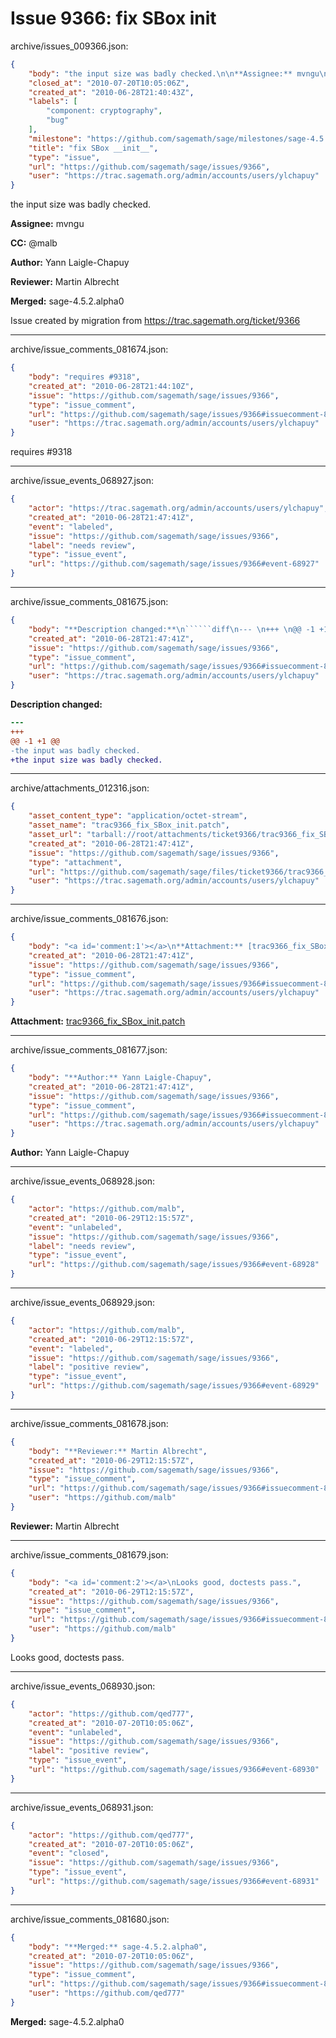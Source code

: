 # Issue 9366: fix SBox __init__

archive/issues_009366.json:
```json
{
    "body": "the input size was badly checked.\n\n**Assignee:** mvngu\n\n**CC:**  @malb\n\n**Author:** Yann Laigle-Chapuy\n\n**Reviewer:** Martin Albrecht\n\n**Merged:** sage-4.5.2.alpha0\n\nIssue created by migration from https://trac.sagemath.org/ticket/9366\n\n",
    "closed_at": "2010-07-20T10:05:06Z",
    "created_at": "2010-06-28T21:40:43Z",
    "labels": [
        "component: cryptography",
        "bug"
    ],
    "milestone": "https://github.com/sagemath/sage/milestones/sage-4.5.2",
    "title": "fix SBox __init__",
    "type": "issue",
    "url": "https://github.com/sagemath/sage/issues/9366",
    "user": "https://trac.sagemath.org/admin/accounts/users/ylchapuy"
}
```
the input size was badly checked.

**Assignee:** mvngu

**CC:**  @malb

**Author:** Yann Laigle-Chapuy

**Reviewer:** Martin Albrecht

**Merged:** sage-4.5.2.alpha0

Issue created by migration from https://trac.sagemath.org/ticket/9366





---

archive/issue_comments_081674.json:
```json
{
    "body": "requires #9318",
    "created_at": "2010-06-28T21:44:10Z",
    "issue": "https://github.com/sagemath/sage/issues/9366",
    "type": "issue_comment",
    "url": "https://github.com/sagemath/sage/issues/9366#issuecomment-81674",
    "user": "https://trac.sagemath.org/admin/accounts/users/ylchapuy"
}
```

requires #9318



---

archive/issue_events_068927.json:
```json
{
    "actor": "https://trac.sagemath.org/admin/accounts/users/ylchapuy",
    "created_at": "2010-06-28T21:47:41Z",
    "event": "labeled",
    "issue": "https://github.com/sagemath/sage/issues/9366",
    "label": "needs review",
    "type": "issue_event",
    "url": "https://github.com/sagemath/sage/issues/9366#event-68927"
}
```



---

archive/issue_comments_081675.json:
```json
{
    "body": "**Description changed:**\n``````diff\n--- \n+++ \n@@ -1 +1 @@\n-the input was badly checked.\n+the input size was badly checked.\n``````\n",
    "created_at": "2010-06-28T21:47:41Z",
    "issue": "https://github.com/sagemath/sage/issues/9366",
    "type": "issue_comment",
    "url": "https://github.com/sagemath/sage/issues/9366#issuecomment-81675",
    "user": "https://trac.sagemath.org/admin/accounts/users/ylchapuy"
}
```

**Description changed:**
``````diff
--- 
+++ 
@@ -1 +1 @@
-the input was badly checked.
+the input size was badly checked.
``````




---

archive/attachments_012316.json:
```json
{
    "asset_content_type": "application/octet-stream",
    "asset_name": "trac9366_fix_SBox_init.patch",
    "asset_url": "tarball://root/attachments/ticket9366/trac9366_fix_SBox_init.patch",
    "created_at": "2010-06-28T21:47:41Z",
    "issue": "https://github.com/sagemath/sage/issues/9366",
    "type": "attachment",
    "url": "https://github.com/sagemath/sage/files/ticket9366/trac9366_fix_SBox_init.patch",
    "user": "https://trac.sagemath.org/admin/accounts/users/ylchapuy"
}
```



---

archive/issue_comments_081676.json:
```json
{
    "body": "<a id='comment:1'></a>\n**Attachment:** [trac9366_fix_SBox_init.patch](https://github.com/sagemath/sage/files/ticket9366/trac9366_fix_SBox_init.patch)",
    "created_at": "2010-06-28T21:47:41Z",
    "issue": "https://github.com/sagemath/sage/issues/9366",
    "type": "issue_comment",
    "url": "https://github.com/sagemath/sage/issues/9366#issuecomment-81676",
    "user": "https://trac.sagemath.org/admin/accounts/users/ylchapuy"
}
```

<a id='comment:1'></a>
**Attachment:** [trac9366_fix_SBox_init.patch](https://github.com/sagemath/sage/files/ticket9366/trac9366_fix_SBox_init.patch)



---

archive/issue_comments_081677.json:
```json
{
    "body": "**Author:** Yann Laigle-Chapuy",
    "created_at": "2010-06-28T21:47:41Z",
    "issue": "https://github.com/sagemath/sage/issues/9366",
    "type": "issue_comment",
    "url": "https://github.com/sagemath/sage/issues/9366#issuecomment-81677",
    "user": "https://trac.sagemath.org/admin/accounts/users/ylchapuy"
}
```

**Author:** Yann Laigle-Chapuy



---

archive/issue_events_068928.json:
```json
{
    "actor": "https://github.com/malb",
    "created_at": "2010-06-29T12:15:57Z",
    "event": "unlabeled",
    "issue": "https://github.com/sagemath/sage/issues/9366",
    "label": "needs review",
    "type": "issue_event",
    "url": "https://github.com/sagemath/sage/issues/9366#event-68928"
}
```



---

archive/issue_events_068929.json:
```json
{
    "actor": "https://github.com/malb",
    "created_at": "2010-06-29T12:15:57Z",
    "event": "labeled",
    "issue": "https://github.com/sagemath/sage/issues/9366",
    "label": "positive review",
    "type": "issue_event",
    "url": "https://github.com/sagemath/sage/issues/9366#event-68929"
}
```



---

archive/issue_comments_081678.json:
```json
{
    "body": "**Reviewer:** Martin Albrecht",
    "created_at": "2010-06-29T12:15:57Z",
    "issue": "https://github.com/sagemath/sage/issues/9366",
    "type": "issue_comment",
    "url": "https://github.com/sagemath/sage/issues/9366#issuecomment-81678",
    "user": "https://github.com/malb"
}
```

**Reviewer:** Martin Albrecht



---

archive/issue_comments_081679.json:
```json
{
    "body": "<a id='comment:2'></a>\nLooks good, doctests pass.",
    "created_at": "2010-06-29T12:15:57Z",
    "issue": "https://github.com/sagemath/sage/issues/9366",
    "type": "issue_comment",
    "url": "https://github.com/sagemath/sage/issues/9366#issuecomment-81679",
    "user": "https://github.com/malb"
}
```

<a id='comment:2'></a>
Looks good, doctests pass.



---

archive/issue_events_068930.json:
```json
{
    "actor": "https://github.com/qed777",
    "created_at": "2010-07-20T10:05:06Z",
    "event": "unlabeled",
    "issue": "https://github.com/sagemath/sage/issues/9366",
    "label": "positive review",
    "type": "issue_event",
    "url": "https://github.com/sagemath/sage/issues/9366#event-68930"
}
```



---

archive/issue_events_068931.json:
```json
{
    "actor": "https://github.com/qed777",
    "created_at": "2010-07-20T10:05:06Z",
    "event": "closed",
    "issue": "https://github.com/sagemath/sage/issues/9366",
    "type": "issue_event",
    "url": "https://github.com/sagemath/sage/issues/9366#event-68931"
}
```



---

archive/issue_comments_081680.json:
```json
{
    "body": "**Merged:** sage-4.5.2.alpha0",
    "created_at": "2010-07-20T10:05:06Z",
    "issue": "https://github.com/sagemath/sage/issues/9366",
    "type": "issue_comment",
    "url": "https://github.com/sagemath/sage/issues/9366#issuecomment-81680",
    "user": "https://github.com/qed777"
}
```

**Merged:** sage-4.5.2.alpha0
